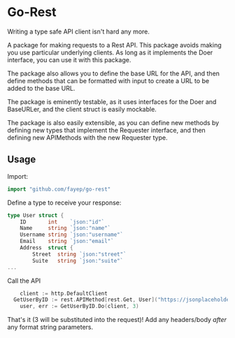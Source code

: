 # Go-Rest

Writing a type safe API client isn't hard any more.

A package for making requests to a Rest API. This package avoids making you use particular underlying clients. As long as it implements the Doer interface, you can use it with this package.

The package also allows you to define the base URL for the API, and then define methods that can be formatted with input to create a URL to be added to the base URL.

The package is eminently testable, as it uses interfaces for the Doer and BaseURLer, and the client struct is easily mockable.

The package is also easily extensible, as you can define new methods by defining new types that implement the Requester interface, and then defining new APIMethods with the new Requester type.

## Usage

Import: 

```go
import "github.com/fayep/go-rest"
```

Define a type to receive your response:

```go
type User struct {
	ID       int    `json:"id"`
	Name     string `json:"name"`
	Username string `json:"username"`
	Email    string `json:"email"`
	Address  struct {
		Street  string `json:"street"`
		Suite   string `json:"suite"`
...
```

Call the API

```go
	client := http.DefaultClient
  GetUserByID := rest.APIMethod[rest.Get, User]("https://jsonplaceholder.typicode.com/users/%d")
	user, err := GetUserByID.Do(client, 3)
```

That's it (3 will be substituted into the request)!  Add any headers/body _after_ any format string parameters.

